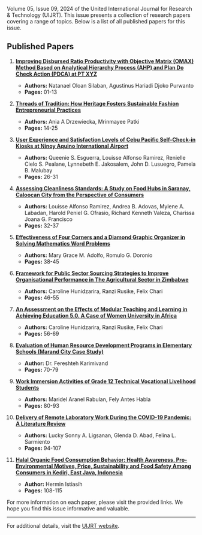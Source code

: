 Volume 05, Issue 09, 2024 of the United International Journal for Research & Technology (UIJRT). This issue presents a collection of research papers covering a range of topics. Below is a list of all published papers for this issue.

## Published Papers

1. **[Improving Disbursed Ratio Productivity with Objective Matrix (OMAX) Method Based on Analytical Hierarchy Process (AHP) and Plan Do Check Action (PDCA) at PT XYZ](https://uijrt.com/paper/improving-disbursed-ratio-productivity-objective-matrix-omax-method-based-ahp-pdca-pt-xyz)**
   - **Authors:** Natanael Oloan Silaban, Agustinus Hariadi Djoko Purwanto
   - **Pages:** 01-13

2. **[Threads of Tradition: How Heritage Fosters Sustainable Fashion Entrepreneurial Practices](https://uijrt.com/paper/threads-tradition-how-heritage-fosters-sustainable-fashion-entrepreneurial-practices)**
   - **Authors:** Ania A Drzewiecka, Mrinmayee Patki
   - **Pages:** 14-25

3. **[User Experience and Satisfaction Levels of Cebu Pacific Self-Check-in Kiosks at Ninoy Aquino International Airport](https://uijrt.com/paper/user-experience-satisfaction-levels-cebu-pacific-self-check-in-kiosks-ninoy-aquino-international-airport)**
   - **Authors:** Queenie S. Esguerra, Louisse Alfonso Ramirez, Renielle Cielo S. Pealane, Lynnebeth E. Jakosalem, John D. Lusuegro, Pamela B. Malubay
   - **Pages:** 26-31

4. **[Assessing Cleanliness Standards: A Study on Food Hubs in Saranay, Caloocan City from the Perspective of Consumers](https://uijrt.com/paper/assessing-cleanliness-standards-study-food-hubs-saranay-caloocan-city-perspective-consumers)**
   - **Authors:** Louisse Alfonso Ramirez, Andrea B. Adovas, Mylene A. Labadan, Harold Peniel G. Ofrasio, Richard Kenneth Valeza, Charissa Joana G. Francisco
   - **Pages:** 32-37

5. **[Effectiveness of Four Corners and a Diamond Graphic Organizer in Solving Mathematics Word Problems](https://uijrt.com/paper/effectiveness-four-corners-diamond-graphic-organizer-solving-mathematics-word-problems)**
   - **Authors:** Mary Grace M. Adolfo, Romulo G. Doronio
   - **Pages:** 38-45

6. **[Framework for Public Sector Sourcing Strategies to Improve Organisational Performance in The Agricultural Sector in Zimbabwe](https://uijrt.com/paper/framework-public-sector-sourcing-strategies-improve-organisational-performance-agricultural-sector-zimbabwe)**
   - **Authors:** Caroline Hunidzarira, Ranzi Rusike, Felix Chari
   - **Pages:** 46-55

7. **[An Assessment on the Effects of Modular Teaching and Learning in Achieving Education 5.0. A Case of Women University in Africa](https://uijrt.com/paper/assessment-effects-modular-teaching-learning-achieving-education-5-0-case-women-university-africa)**
   - **Authors:** Caroline Hunidzarira, Ranzi Rusike, Felix Chari
   - **Pages:** 56-69

8. **[Evaluation of Human Resource Development Programs in Elementary Schools (Marand City Case Study)](https://uijrt.com/paper/evaluation-human-resource-development-programs-elementary-schools-marand-city-case-study)**
   - **Author:** Dr. Fereshteh Karimivand
   - **Pages:** 70-79

9. **[Work Immersion Activities of Grade 12 Technical Vocational Livelihood Students](https://uijrt.com/paper/work-immersion-activities-grade-12-technical-vocational-livelihood-students)**
   - **Authors:** Maridel Aranel Rabulan, Fely Antes Habla
   - **Pages:** 80-93

10. **[Delivery of Remote Laboratory Work During the COVID-19 Pandemic: A Literature Review](https://uijrt.com/paper/delivery-remote-laboratory-work-during-covid-19-pandemic-literature-review)**
    - **Authors:** Lucky Sonny A. Ligsanan, Glenda D. Abad, Felina L. Sarmiento
    - **Pages:** 94-107

11. **[Halal Organic Food Consumption Behavior: Health Awareness, Pro-Environmental Motives, Price, Sustainability and Food Safety Among Consumers in Kediri, East Java, Indonesia](https://uijrt.com/paper/halal-organic-food-consumption-behavior)**
    - **Author:** Hermin Istiasih
    - **Pages:** 108-115

For more information on each paper, please visit the provided links. We hope you find this issue informative and valuable.

---

For additional details, visit the [UIJRT website](https://uijrt.com/).
